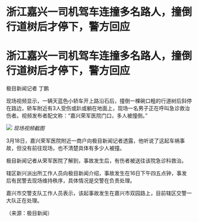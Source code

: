 # 浙江嘉兴一司机驾车连撞多名路人，撞倒行道树后才停下，警方回应

# 浙江嘉兴一司机驾车连撞多名路人，撞倒行道树后才停下，警方回应

极目新闻记者 丁鹏

现场视频显示，一辆天蓝色小轿车开上路沿石后，撞倒一棵碗口粗的行道树后斜停在路边，轿车附近有3人受伤或趴或躺在地面上，现场一名男子正在呼叫急诊救治伤者。视频发布者配文称：“嘉兴荣军医院门口，多人被撞倒。”

![](https://inews.gtimg.com/om_bt/OUQdxanOzOrPdgnSd2G4xWZ1kGA3Rxmnh7hwzCjv1MnvsAA/1000)
_现场视频截图_

3月18日，嘉兴荣军医院附近一商户向极目新闻记者透露，他听说了这起车祸事故，但没有前往现场，也不清楚具体有多少人被撞。

极目新闻记者从荣军医院了解到，事故发生后，有伤者被送往该院急诊科救治。

辖区新兴派出所工作人员向极目新闻介绍，事故发生在16日下午四五点钟，事发后有民警去现场维持秩序，具体情况是交警在负责处理。

嘉兴市交警支队工作人员表示，该起事故发生在嘉兴市双园路上，目前辖区交警一大队正在处理。

（来源：极目新闻）

